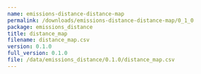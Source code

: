 ```yaml
---
name: emissions-distance-distance-map
permalink: /downloads/emissions-distance-distance-map/0_1_0
package: emissions_distance
title: distance_map
filename: distance_map.csv
version: 0.1.0
full_version: 0.1.0
file: /data/emissions_distance/0.1.0/distance_map.csv
---
```

